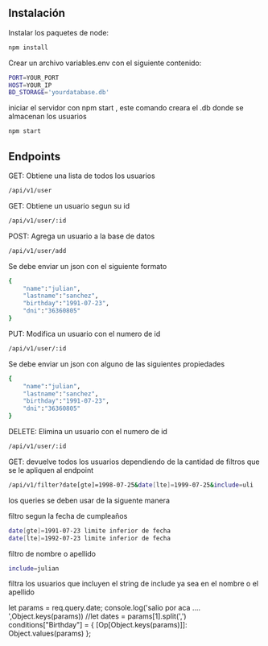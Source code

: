 
## Instalación

Instalar los paquetes de node:

```sh
npm install
```

Crear un archivo variables.env con el siguiente contenido:

```sh
PORT=YOUR_PORT
HOST=YOUR_IP
BD_STORAGE='yourdatabase.db'
```

iniciar el servidor con npm start , este comando creara el .db donde se almacenan los usuarios

```sh
npm start
```

## Endpoints

GET: Obtiene una lista de todos los usuarios
```sh
/api/v1/user
```
GET: Obtiene un usuario segun su id
```sh
/api/v1/user/:id
```
POST: Agrega un usuario a la base de datos
```sh
/api/v1/user/add
```
Se debe enviar un json con el siguiente formato
```sh
{
	"name":"julian",
	"lastname":"sanchez",
	"birthday":"1991-07-23",
	"dni":"36360805"
}

```
PUT: Modifica un usuario con el numero de id
```sh
/api/v1/user/:id
```
Se debe enviar un json con alguno de las siguientes propiedades
```sh
{
	"name":"julian",
	"lastname":"sanchez",
	"birthday":"1991-07-23",
	"dni":"36360805"
}
```

DELETE: Elimina un usuario con el numero de id
```sh
/api/v1/user/:id
```

GET: devuelve todos los usuarios dependiendo de la cantidad de filtros que se le apliquen al endpoint
```sh
/api/v1/filter?date[gte]=1998-07-25&date[lte]=1999-07-25&include=uli
```
los queries se deben usar de la siguente manera

filtro segun la fecha de cumpleaños
```sh
date[gte]=1991-07-23 limite inferior de fecha
date[lte]=1992-07-23 limite inferior de fecha
```


filtro de nombre o apellido
```sh
include=julian 
```
filtra los usuarios que incluyen el string de include ya sea en el nombre o el apellido

let params = req.query.date; console.log('salio por aca .... ',Object.keys(params)) //let dates = params[1].split(',') conditions["Birthday"] = { [Op[Object.keys(params)]]: Object.values(params) }; 